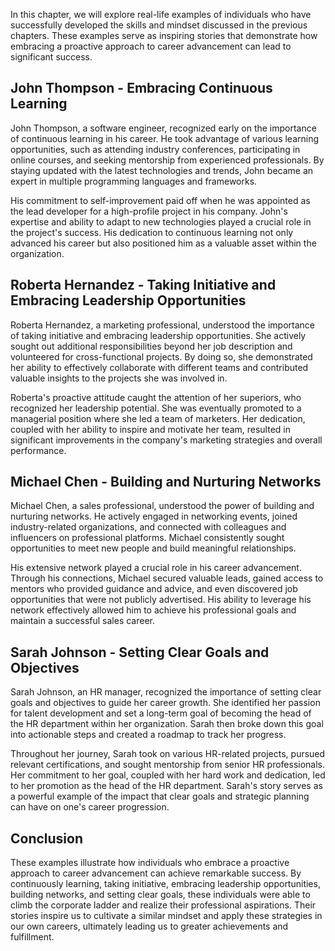 
In this chapter, we will explore real-life examples of individuals who have successfully developed the skills and mindset discussed in the previous chapters. These examples serve as inspiring stories that demonstrate how embracing a proactive approach to career advancement can lead to significant success.

John Thompson - Embracing Continuous Learning
---------------------------------------------

John Thompson, a software engineer, recognized early on the importance of continuous learning in his career. He took advantage of various learning opportunities, such as attending industry conferences, participating in online courses, and seeking mentorship from experienced professionals. By staying updated with the latest technologies and trends, John became an expert in multiple programming languages and frameworks.

His commitment to self-improvement paid off when he was appointed as the lead developer for a high-profile project in his company. John's expertise and ability to adapt to new technologies played a crucial role in the project's success. His dedication to continuous learning not only advanced his career but also positioned him as a valuable asset within the organization.

Roberta Hernandez - Taking Initiative and Embracing Leadership Opportunities
----------------------------------------------------------------------------

Roberta Hernandez, a marketing professional, understood the importance of taking initiative and embracing leadership opportunities. She actively sought out additional responsibilities beyond her job description and volunteered for cross-functional projects. By doing so, she demonstrated her ability to effectively collaborate with different teams and contributed valuable insights to the projects she was involved in.

Roberta's proactive attitude caught the attention of her superiors, who recognized her leadership potential. She was eventually promoted to a managerial position where she led a team of marketers. Her dedication, coupled with her ability to inspire and motivate her team, resulted in significant improvements in the company's marketing strategies and overall performance.

Michael Chen - Building and Nurturing Networks
----------------------------------------------

Michael Chen, a sales professional, understood the power of building and nurturing networks. He actively engaged in networking events, joined industry-related organizations, and connected with colleagues and influencers on professional platforms. Michael consistently sought opportunities to meet new people and build meaningful relationships.

His extensive network played a crucial role in his career advancement. Through his connections, Michael secured valuable leads, gained access to mentors who provided guidance and advice, and even discovered job opportunities that were not publicly advertised. His ability to leverage his network effectively allowed him to achieve his professional goals and maintain a successful sales career.

Sarah Johnson - Setting Clear Goals and Objectives
--------------------------------------------------

Sarah Johnson, an HR manager, recognized the importance of setting clear goals and objectives to guide her career growth. She identified her passion for talent development and set a long-term goal of becoming the head of the HR department within her organization. Sarah then broke down this goal into actionable steps and created a roadmap to track her progress.

Throughout her journey, Sarah took on various HR-related projects, pursued relevant certifications, and sought mentorship from senior HR professionals. Her commitment to her goal, coupled with her hard work and dedication, led to her promotion as the head of the HR department. Sarah's story serves as a powerful example of the impact that clear goals and strategic planning can have on one's career progression.

Conclusion
----------

These examples illustrate how individuals who embrace a proactive approach to career advancement can achieve remarkable success. By continuously learning, taking initiative, embracing leadership opportunities, building networks, and setting clear goals, these individuals were able to climb the corporate ladder and realize their professional aspirations. Their stories inspire us to cultivate a similar mindset and apply these strategies in our own careers, ultimately leading us to greater achievements and fulfillment.
